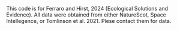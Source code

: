 This code is for Ferraro and Hirst, 2024 (Ecological Solutions and Evidence). All data were obtained from either NatureScot, Space Intellegence, or Tomlinson et al. 2021. Plese contact them for data. 

